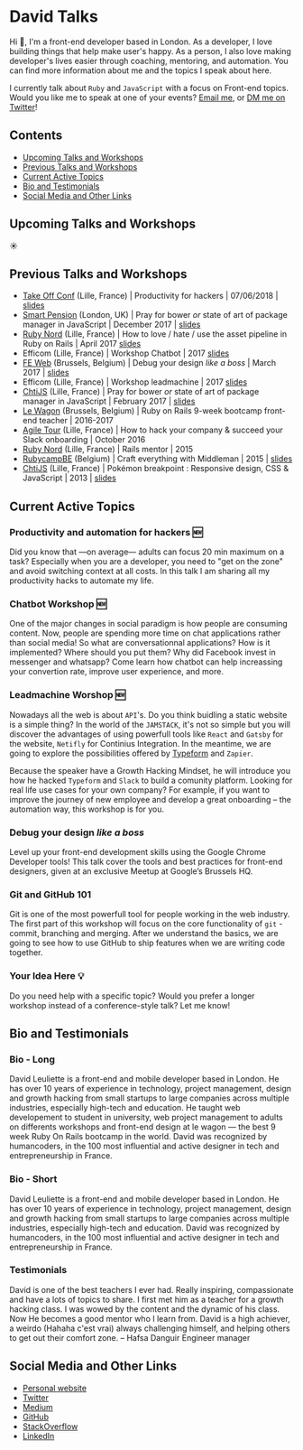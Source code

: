 # David Talks

Hi 👋,
I'm a front-end developer based in London.
As a developer, I love building things that help make user's happy.
As a person, I also love making developer's lives easier through coaching, mentoring, and automation.
You can find more information about me and the topics I speak about here.

I currently talk about `Ruby` and `JavaScript` with a focus on Front-end topics.
Would you like me to speak at one of your events? <a href="mailto:dleuliette@gmail.com">Email me</a>, or [DM me on Twitter](https://twitter.com/_flexbox)!

## Contents

* [Upcoming Talks and Workshops](#upcoming-talks-and-workshops)
* [Previous Talks and Workshops](#previous-talks-and-workshops)
* [Current Active Topics](#current-active-topics)
* [Bio and Testimonials](#bio-and-testimonials)
* [Social Media and Other Links](#social-media-and-other-links)

## Upcoming Talks and Workshops

☀️

## Previous Talks and Workshops

* [Take Off Conf](http://takeoffconf.com/) (Lille, France) | Productivity for hackers | 07/06/2018 | [slides](http://bit.ly/automation-hacker)
* [Smart Pension](https://autoenrolment.co.uk/) (London, UK) | Pray for bower _or_ state of art of package manager in JavaScript | December 2017 | [slides](http://courses.davidl.fr/presentations/yarn/)
* [Ruby Nord](http://ruby-nord.org/en/) (Lille, France) | How to love / hate / use the asset pipeline in Ruby on Rails | April 2017 [slides](https://courses.davidl.fr/presentations/sprockets/)
* Efficom (Lille, France) | Workshop Chatbot | 2017 [slides](https://courses.davidl.fr/presentations/robotsinmarch/03-chatbot.html)
* [FE Web](https://www.feweb.be/) (Brussels, Belgium) | Debug your design _like a boss_ | March 2017 | [slides](http://courses.davidl.fr/presentations/devtools/)
* Efficom (Lille, France) | Workshop leadmachine | 2017 [slides](https://courses.davidl.fr/presentations/robotsinmarch/03-chatbot.html)
* [ChtiJS](http://chtijs.francejs.org/) (Lille, France) | Pray for bower _or_ state of art of package manager in JavaScript | February 2017 | [slides](http://courses.davidl.fr/presentations/yarn/)
* [Le Wagon](http://lewagon.com/) (Brussels, Belgium) | Ruby on Rails 9-week bootcamp front-end teacher | 2016-2017
* [Agile Tour](http://2017.agiletour-lille.org/) (Lille, France) | How to hack your company & succeed your Slack onboarding | October 2016
* [Ruby Nord](http://ruby-nord.org/en/) (Lille, France) | Rails mentor | 2015
* [RubycampBE](http://rubycamp.rubybelgium.be/) (Belgium) | Craft everything with Middleman | 2015 | [slides](http://courses.davidl.fr/presentations/middleman/)
* [ChtiJS](http://chtijs.francejs.org/) (Lille, France) | Pokémon breakpoint : Responsive design, CSS & JavaScript | 2013 | [slides](http://flexbox.github.io/pokemon-breakpoint-pres/#/)

## Current Active Topics

### Productivity and automation for hackers 🆕

Did you know that —on average— adults can focus 20 min maximum on a task? Especially when you are a developer, you need to "get on the zone" and avoid switching context at all costs. In this talk I am sharing all my productivity hacks to automate my life.

### Chatbot Workshop 🆕

One of the major changes in social paradigm is how people are consuming content. Now, people are spending more time on chat applications rather than social media! So what are conversationnal applications? How is it implemented? Where should you put them? Why did Facebook invest in messenger and whatsapp? Come learn how chatbot can help increassing your convertion rate, improve user experience, and more.

### Leadmachine Worshop 🆕

Nowadays all the web is about `API`'s. Do you think buidling a static website is a simple thing?
In the world of the `JAMSTACK`, it's not so simple but you will discover the advantages of using powerfull tools like `React` and `Gatsby` for the website, `Netifly` for Continius Integration. In the meantime, we are going to explore the possibilities offered by [Typeform](http://referral.typeform.com/mzclYBD) and `Zapier`.

Because the speaker have a Growth Hacking Mindset, he will introduce you how he hacked `Typeform` and `Slack` to build a comunity platform.
Looking for real life use cases for your own company? For example, if you want to improve the journey of new employee and develop a great onboarding – the automation way, this workshop is for you.

### Debug your design _like a boss_

Level up your front-end development skills using the Google Chrome Developer tools!
This talk cover the tools and best practices for front-end designers, given at an exclusive Meetup at Google’s Brussels HQ.

### Git and GitHub 101

Git is one of the most powerfull tool for people working in the web industry. The first part of this workshop will focus on the core functionality of `git` - commit, branching and merging. After we understand the basics, we are going to see how to use GitHub to ship features when we are writing code together.

### Your Idea Here 💡

Do you need help with a specific topic? Would you prefer a longer workshop instead of a conference-style talk? Let me know!

## Bio and Testimonials

### Bio - Long

David Leuliette is a front-end and mobile developer based in London. He has over 10 years of experience in technology, project management, design and growth hacking from small startups to large companies across multiple industries, especially high-tech and education. He taught web developement to student in university, web project management to adults on differents workshops and front-end design at le wagon — the best 9 week Ruby On Rails bootcamp in the world. David was recognized by humancoders, in the 100 most influential and active designer in tech and entrepreneurship in France.

### Bio - Short

David Leuliette is a front-end and mobile developer based in London. He has over 10 years of experience in technology, project management, design and growth hacking from small startups to large companies across multiple industries, especially high-tech and education. David was recognized by humancoders, in the 100 most influential and active designer in tech and entrepreneurship in France.

### Testimonials

David is one of the best teachers I ever had. Really inspiring, compassionate and have a lots of topics to share. I first met him as a teacher for a growth hacking class. I was wowed by the content and the dynamic of his class. Now He becomes a good mentor who I learn from. David is a high achiever, a weirdo (Hahaha c'est vrai) always challenging himself, and helping others to get out their comfort zone.
– Hafsa Danguir Engineer manager

## Social Media and Other Links

* [Personal website](https://davidl.fr)
* [Twitter](https://twitter.com/_flexbox)
* [Medium](https://medium.com/@flexbox)
* [GitHub](https://github.com/flexbox)
* [StackOverflow](https://stackoverflow.com/users/4589729/david-leuliette?tab=profile)
* [LinkedIn](https://www.linkedin.com/in/david-leuliette-456701121)
